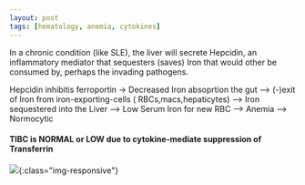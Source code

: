```yaml
---
layout: post
tags: [hematology, anemia, cytokines]
---
```



In a chronic condition (like SLE), the liver will secrete Hepcidin, an inflammatory mediator that sequesters (saves) Iron that would other be consumed by, perhaps the invading pathogens. 

Hepcidin inhibitis ferroportin -> Decreased Iron absoprtion the gut -->  (-)exit of Iron from iron-exporting-cells ( RBCs,macs,hepaticytes) --> Iron sequestered into the Liver --> Low Serum Iron for new RBC  --> Anemia --> Normocytic

#### TIBC is NORMAL or LOW due to cytokine-mediate suppression of Transferrin


![](https://els-jbs-prod-cdn.jbs.elsevierhealth.com/cms/attachment/efe9f7c7-79b2-43da-a1e0-8a51a25a0a4f/fx1.jpg){:class="img-responsive"}



